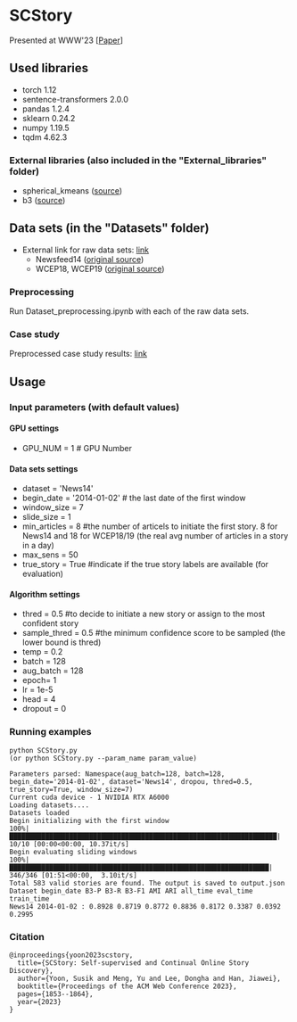 # SCStory 
Presented at WWW'23 [[Paper](https://dl.acm.org/doi/abs/10.1145/3543507.3583507)]

## Used libraries
- torch 1.12
- sentence-transformers 2.0.0
- pandas 1.2.4
- sklearn 0.24.2
- numpy 1.19.5
- tqdm 4.62.3
### External libraries (also included in the "External_libraries" folder)
- spherical_kmeans ([source](https://github.com/rfayat/spherecluster/blob/scikit_update/spherecluster/spherical_kmeans.py))
- b3 ([source](https://github.com/m-wiesner/BCUBED/blob/master/B3score/b3.py))

## Data sets (in the "Datasets" folder)
- External link for raw data sets: [link](https://www.dropbox.com/sh/fu4i5lghdq18cfs/AABZvrPRXs2qal9rlpnFicBDa?dl=0)
  - Newsfeed14 ([original source](https://github.com/Priberam/news-clustering/blob/master/download_data.sh))
  - WCEP18, WCEP19 ([original source](https://github.com/complementizer/wcep-mds-dataset))
### Preprocessing
Run Dataset_preprocessing.ipynb with each of the raw data sets.

### Case study
Preprocessed case study results: [link]()

## Usage
### Input parameters (with default values)
#### GPU settings
- GPU_NUM = 1 # GPU Number
#### Data sets settings
- dataset = 'News14'
- begin_date = '2014-01-02' # the last date of the first window
- window_size = 7
- slide_size = 1
- min_articles = 8 #the number of articels to initiate the first story. 8 for News14 and 18 for WCEP18/19 (the real avg number of articles in a story in a day)
- max_sens = 50
- true_story = True #indicate if the true story labels are available (for evaluation)
#### Algorithm settings
- thred = 0.5 #to decide to initiate a new story or assign to the most confident story
- sample_thred = 0.5 #the minimum confidence score to be sampled (the lower bound is thred)
- temp = 0.2
- batch = 128
- aug_batch = 128
- epoch= 1
- lr = 1e-5
- head = 4
- dropout = 0

### Running examples
```
python SCStory.py
(or python SCStory.py --param_name param_value)

Parameters parsed: Namespace(aug_batch=128, batch=128, begin_date='2014-01-02', dataset='News14', dropou, thred=0.5, true_story=True, window_size=7)
Current cuda device - 1 NVIDIA RTX A6000
Loading datasets....
Datasets loaded
Begin initializing with the first window
100%|███████████████████████████████████████████████████████████████████| 10/10 [00:00<00:00, 10.37it/s]
Begin evaluating sliding windows
100%|█████████████████████████████████████████████████████████████████| 346/346 [01:51<00:00,  3.10it/s]
Total 583 valid stories are found. The output is saved to output.json
Dataset begin_date B3-P B3-R B3-F1 AMI ARI all_time eval_time train_time
News14 2014-01-02 : 0.8928 0.8719 0.8772 0.8836 0.8172 0.3387 0.0392 0.2995
```

### Citation
```
@inproceedings{yoon2023scstory,
  title={SCStory: Self-supervised and Continual Online Story Discovery},
  author={Yoon, Susik and Meng, Yu and Lee, Dongha and Han, Jiawei},
  booktitle={Proceedings of the ACM Web Conference 2023},
  pages={1853--1864},
  year={2023}
}
```

